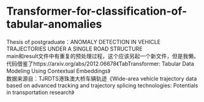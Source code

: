 # Transformer-for-classification-of-tabular-anomalies
Thesis of postgraduate：ANOMALY DETECTION IN VEHICLE TRAJECTORIES UNDER A SINGLE ROAD STRUCTURE  
main和result文件中有重复的预处理过程，这个应该另起一个新文件，但是我懒。  
代码借鉴了https://arxiv.org/abs/2012.06678《TabTransformer: Tabular Data Modeling Using Contextual Embeddings》  
数据来源自：TJRDTS港珠澳大桥车辆轨迹《Wide-area vehicle trajectory data based on advanced tracking and trajectory splicing technologies: Potentials in transportation research》  

